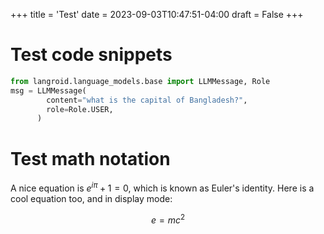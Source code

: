 +++
title = 'Test'
date = 2023-09-03T10:47:51-04:00
draft = False
+++

# Test code snippets

```python
from langroid.language_models.base import LLMMessage, Role
msg = LLMMessage(
        content="what is the capital of Bangladesh?",
        role=Role.USER,
      )
```

# Test math notation

A nice equation is $e^{i\pi} + 1 = 0$, which is known as Euler's identity.
Here is a cool equation too, and in display mode:

$$
e = mc^2
$$